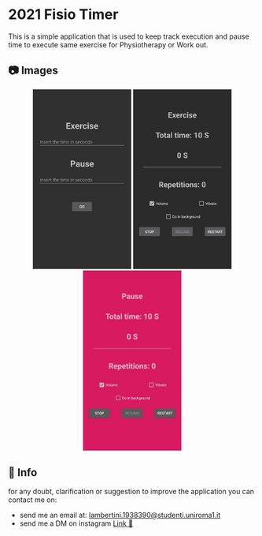 # 2021 Fisio Timer

This is a simple application that is used to keep track execution and pause time to execute same exercise for Physiotherapy or Work out.

## 📷 Images

<p align="center">
  <img src="./images/menu.jpg" width="200">
  <img src="./images/exercise.jpg" width="200">
  <img src="./images/pause.jpg" width="200">
</p>

## 🙋 Info

for any doubt, clarification or suggestion to improve the application you can contact me on:

-   send me an email at: lambertini.1938390@studenti.uniroma1.it
-   send me a DM on instagram [Link 🔗](https://www.instagram.com/lambertinialessandro/)

